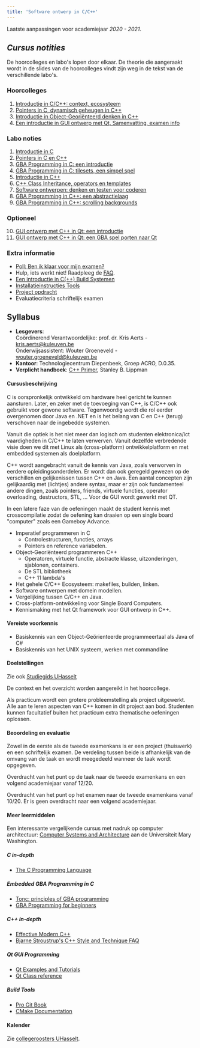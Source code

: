 ```yaml
---
title: 'Software ontwerp in C/C++'
---
```


Laatste aanpassingen voor academiejaar _2020 - 2021_.

## _Cursus notities_

De hoorcolleges en labo's lopen door elkaar. De theorie die aangeraakt wordt in de slides van de hoorcolleges vindt zijn weg in de tekst van de verschillende labo's. 

### Hoorcolleges

1. [Introductie in C/C++: context, ecosysteem](/teaching/cpp/slides-1/)
2. [Pointers in C, dynamisch geheugen in C++](/teaching/cpp/slides-2/)
3. [Introductie in Object-Georiënteerd denken in C++](/teaching/cpp/slides-3/)
4. [Een introductie in GUI ontwerp met Qt, Samenvatting, examen info](/teaching/cpp/slides-4)

### Labo noties

1. [Introductie in C](/c/labo-1)
2. [Pointers in C en C++](/c/labo-2)
3. [GBA Programming in C: een introductie](/gba-in-c/labo-3)
4. [GBA Programming in C: tilesets, een simpel spel](/gba-in-c/labo-4)
5. [Introductie in C++](/cpp/labo-5)
6. [C++ Class Inheritance, operators en templates](/cpp/labo-6)
7. [Software ontwerpen: denken en testen voor coderen](/cpp/labo-7)
8. [GBA Programming in C++: een abstractielaag](/gba-in-cpp/labo-8)
9. [GBA Programming in C++: scrolling backgrounds](/gba-in-cpp/labo-9)

### Optioneel

10. [GUI ontwerp met C++ in Qt: een introductie](/gba-in-cpp/labo-10)
11. [GUI ontwerp met C++ in Qt: een GBA spel porten naar Qt](/gba-in-cpp/labo-11)

### Extra informatie

- [Poll: Ben ik klaar voor mijn examen?](/extra/poll)
- Hulp, iets werkt niet! Raadpleeg de [FAQ](/extra/faq).
- [Een introductie in C(++) Build Systemen](/extra/buildsystems)
- [Installatieinstructies Tools](/extra/installaties)
- [Project opdracht](/extra/project)
- Evaluatiecriteria schriftelijk examen

## Syllabus

- **Lesgevers**:<br/>
Coördinerend Verantwoordelijke: prof. dr. Kris Aerts - <a href="mailto:kris.aerts@kuleuven.be">kris.aerts@kuleuven.be</a><br/>
Onderwijsassistent: Wouter Groeneveld - <a href="mailto:wouter.groeneveld@kuleuven.be">wouter.groeneveld@kuleuven.be</a>
- **Kantoor**: Technologiecentrum Diepenbeek, Groep ACRO, D.0.35. 
- **Verplicht handboek**: [C++ Primer](https://www.goodreads.com/book/show/768080.C_Primer), Stanley B. Lippman

#### Cursusbeschrijving

C is oorspronkelijk ontwikkeld om hardware heel gericht te kunnen aansturen. Later, en zeker met de toevoeging van C++, is C/C++ ook gebruikt voor gewone software. Tegenwoordig wordt die rol eerder overgenomen door Java en .NET en is het belang van C en C++ (terug) verschoven naar de ingebedde systemen.

Vanuit die optiek is het niet meer dan logisch om studenten elektronica/ict vaardigheden in C/C++ te laten verwerven. Vanuit dezelfde verbredende visie doen we dit met Linux als (cross-platform) ontwikkelplatform en met embedded systemen als doelplatform.

C++ wordt aangebracht vanuit de kennis van Java, zoals verworven in eerdere opleidingsonderdelen. Er wordt dan ook geregeld gewezen op de verschillen en gelijkenissen tussen C++ en Java. Een aantal concepten zijn gelijkaardig met (lichtjes) andere syntax, maar er zijn ook fundamenteel andere dingen, zoals pointers, friends, virtuele functies, operator overloading, destructors, STL, ... Voor de GUI wordt gewerkt met QT.

In een latere faze van de oefeningen maakt de student kennis met crosscompilatie zodat de oefening kan draaien op een single board "computer" zoals een Gameboy Advance.

- Imperatief programmeren in C
    - Controlestructuren, functies, arrays
    - Pointers en reference variabelen.
- Object-Georiënteerd programmeren C++ 
    - Operatoren, virtuele functie, abstracte klasse, uitzonderingen, sjablonen, containers.
    - De STL bibliotheek
    - C++ 11 lambda's
- Het gehele C/C++ Ecosysteem: makefiles, builden, linken. 
- Software ontwerpen met domein modellen. 
- Vergelijking tussen C/C++ en Java.
- Cross-platform-ontwikkeling voor Single Board Computers.
- Kennismaking met het Qt framework voor GUI ontwerp in C++.

#### Vereiste voorkennis

- Basiskennis van een Object-Geörienteerde programmeertaal als Java of C#
- Basiskennis van het UNIX systeem, werken met commandline

#### Doelstellingen

Zie ook [Studiegids UHasselt](https://www.uhasselt.be/studiegids)
    
De context en het overzicht worden aangereikt in het hoorcollege.

Als practicum wordt een grotere probleemstelling als project uitgewerkt. Alle aan te leren aspecten van C++ komen in dit project aan bod. Studenten kunnen facultatief buiten het practicum extra thematische oefeningen oplossen.

#### Beoordeling en evaluatie

Zowel in de eerste als de tweede examenkans is er een project (thuiswerk) en een schriftelijk examen. De verdeling tussen beide is afhankelijk van de omvang van de taak en wordt meegedeeld wanneer de taak wordt opgegeven.

Overdracht van het punt op de taak naar de tweede examenkans en een volgend academiejaar vanaf 12/20.

Overdracht van het punt op het examen naar de tweede examenkans vanaf 10/20. Er is geen overdracht naar een volgend academiejaar.

#### Meer leermiddelen

Een interessante vergelijkende cursus met nadruk op computer architectuur: [Computer Systems and Architecture](http://ianfinlayson.net/class/cpsc305/) aan de Universiteit Mary Washington. 

##### C in-depth

* [The C Programming Language](https://www.goodreads.com/book/show/515601.The_C_Programming_Language?from_search=true)

##### Embedded GBA Programming in C

* [Tonc: principles of GBA programming](https://www.coranac.com/tonc/text/toc.htm)
* [GBA Programming for beginners](http://www.loirak.com/gameboy/gbatutor.php)

##### C++ in-depth

* [Effective Modern C++](https://www.goodreads.com/book/show/22800553-effective-modern-c)
* [Bjarne Stroustrup's C++ Style and Technique FAQ](http://www.stroustrup.com/bs_faq2.html)

##### Qt GUI Programming

* [Qt Examples and Tutorials](http://doc.qt.io/qt-5/qtexamplesandtutorials.html)
* [Qt Class reference](http://doc.qt.io/qt-5/classes.html)

##### Build Tools

* [Pro Git Book](https://git-scm.com/book/en/v2)
* [CMake Documentation](https://cmake.org/documentation/)

#### Kalender

Zie [collegeroosters UHasselt](http://collegeroosters.uhasselt.be).
